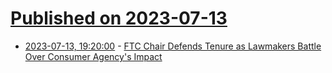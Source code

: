 # [Published on 2023-07-13](index.md)

* [2023-07-13, 19:20:00](https://news.slashdot.org/story/23/07/13/191230/ftc-chair-defends-tenure-as-lawmakers-battle-over-consumer-agencys-impact?utm_source=rss1.0mainlinkanon&utm_medium=feed) - [FTC Chair Defends Tenure as Lawmakers Battle Over Consumer Agency's Impact](https://news.slashdot.org/story/23/07/13/191230/ftc-chair-defends-tenure-as-lawmakers-battle-over-consumer-agencys-impact?utm_source=rss1.0mainlinkanon&utm_medium=feed)
